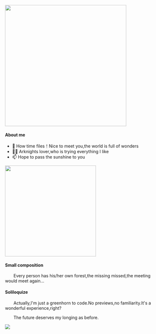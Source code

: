 <img src="https://github.com/user-attachments/assets/1265160c-52d0-4432-a3ea-c199b3469627" length="500px" width="400px">

#### About me
- 👋 How time files！Nice to meet you,the world is full of wonders
- 👨‍🎓 Arknights lover,who is trying everything I like
- 📫 Hope to pass the sunshine to you

<img src="https://github.com/user-attachments/assets/b04e320a-3d93-4566-abca-b29cdbd8cb2e" length="400px" width="300px">

#### Small composition
&emsp;&emsp;Every person has his/her own forest,the missing missed,the meeting would meet again...

#### Soliloquize
&emsp;&emsp;Actually,I'm just a greenhorn to code.No previews,no familiarity.It's a wonderful experience,right?

&emsp;&emsp;The future deserves my longing as before.

<img src="https://github.com/user-attachments/assets/762cb53b-923e-49f9-8fa8-9e8c875c96e9">
